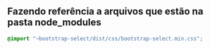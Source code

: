 ## Fazendo referência a arquivos que estão na pasta node_modules

```scss
@import "~bootstrap-select/dist/css/bootstrap-select.min.css";
```
<!--stackedit_data:
eyJoaXN0b3J5IjpbLTIxMTkzNjY0NjFdfQ==
-->